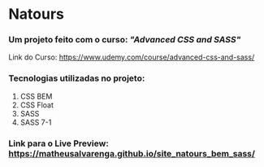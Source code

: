 # Natours
### Um projeto feito com o curso: _"Advanced CSS and SASS"_
Link do Curso: https://www.udemy.com/course/advanced-css-and-sass/

### Tecnologias utilizadas no projeto:

1. CSS BEM
2. CSS Float
3. SASS
4. SASS 7-1

### Link para o Live Preview: <br> https://matheusalvarenga.github.io/site_natours_bem_sass/
